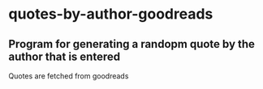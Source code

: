 # quotes-by-author-goodreads
## Program for generating a randopm quote by the author that is entered

Quotes are fetched from goodreads
